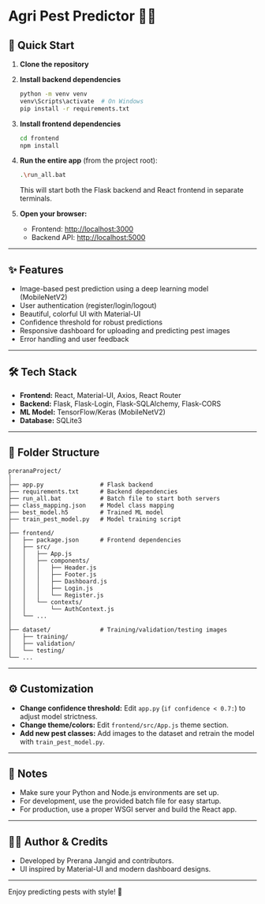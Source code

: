 # Agri Pest Predictor 🌱🐛

## 🚀 Quick Start

1. **Clone the repository**
2. **Install backend dependencies**
   ```bash
   python -m venv venv
   venv\Scripts\activate  # On Windows
   pip install -r requirements.txt
   ```
3. **Install frontend dependencies**
   ```bash
   cd frontend
   npm install
   ```
4. **Run the entire app** (from the project root):
   ```bash
   .\run_all.bat
   ```
   This will start both the Flask backend and React frontend in separate terminals.

5. **Open your browser:**
   - Frontend: [http://localhost:3000](http://localhost:3000)
   - Backend API: [http://localhost:5000](http://localhost:5000)

---

## ✨ Features
- Image-based pest prediction using a deep learning model (MobileNetV2)
- User authentication (register/login/logout)
- Beautiful, colorful UI with Material-UI
- Confidence threshold for robust predictions
- Responsive dashboard for uploading and predicting pest images
- Error handling and user feedback

---

## 🛠️ Tech Stack
- **Frontend:** React, Material-UI, Axios, React Router
- **Backend:** Flask, Flask-Login, Flask-SQLAlchemy, Flask-CORS
- **ML Model:** TensorFlow/Keras (MobileNetV2)
- **Database:** SQLite3

---

## 📁 Folder Structure
```
preranaProject/
│
├── app.py                # Flask backend
├── requirements.txt      # Backend dependencies
├── run_all.bat           # Batch file to start both servers
├── class_mapping.json    # Model class mapping
├── best_model.h5         # Trained ML model
├── train_pest_model.py   # Model training script
│
├── frontend/
│   ├── package.json      # Frontend dependencies
│   ├── src/
│   │   ├── App.js
│   │   ├── components/
│   │   │   ├── Header.js
│   │   │   ├── Footer.js
│   │   │   ├── Dashboard.js
│   │   │   ├── Login.js
│   │   │   └── Register.js
│   │   └── contexts/
│   │       └── AuthContext.js
│   └── ...
│
├── dataset/              # Training/validation/testing images
│   ├── training/
│   ├── validation/
│   └── testing/
└── ...
```

---

## ⚙️ Customization
- **Change confidence threshold:** Edit `app.py` (`if confidence < 0.7:`) to adjust model strictness.
- **Change theme/colors:** Edit `frontend/src/App.js` theme section.
- **Add new pest classes:** Add images to the dataset and retrain the model with `train_pest_model.py`.

---

## 📝 Notes
- Make sure your Python and Node.js environments are set up.
- For development, use the provided batch file for easy startup.
- For production, use a proper WSGI server and build the React app.

---

## 👩‍💻 Author & Credits
- Developed by Prerana Jangid and contributors.
- UI inspired by Material-UI and modern dashboard designs.

---

Enjoy predicting pests with style! 🌈 